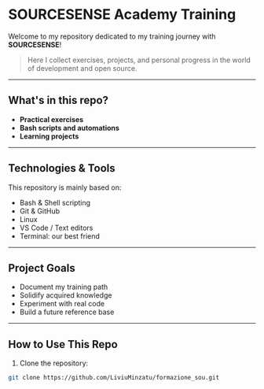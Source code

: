 # SOURCESENSE Academy Training

Welcome to my repository dedicated to my training journey with **SOURCESENSE**!

> Here I collect exercises, projects, and personal progress in the world of development and open source.

---

## What's in this repo?

- **Practical exercises**
- **Bash scripts and automations**
- **Learning projects**

---

## Technologies & Tools

This repository is mainly based on:

- Bash & Shell scripting  
- Git & GitHub  
- Linux  
- VS Code / Text editors  
- Terminal: our best friend

---

## Project Goals

- Document my training path  
- Solidify acquired knowledge  
- Experiment with real code  
- Build a future reference base

---

## How to Use This Repo

1. Clone the repository:

```bash
git clone https://github.com/LiviuMinzatu/formazione_sou.git
